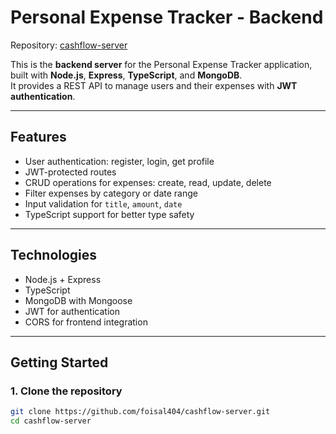 # Personal Expense Tracker - Backend

Repository: [cashflow-server](https://github.com/foisal404/cashflow-server.git)

This is the **backend server** for the Personal Expense Tracker application, built with **Node.js**, **Express**, **TypeScript**, and **MongoDB**.  
It provides a REST API to manage users and their expenses with **JWT authentication**.

---

## Features

- User authentication: register, login, get profile
- JWT-protected routes
- CRUD operations for expenses: create, read, update, delete
- Filter expenses by category or date range
- Input validation for `title`, `amount`, `date`
- TypeScript support for better type safety

---

## Technologies

- Node.js + Express
- TypeScript
- MongoDB with Mongoose
- JWT for authentication
- CORS for frontend integration

---

## Getting Started

### 1. Clone the repository

```bash
git clone https://github.com/foisal404/cashflow-server.git
cd cashflow-server
```
